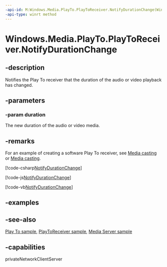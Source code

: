 ```yaml
---
-api-id: M:Windows.Media.PlayTo.PlayToReceiver.NotifyDurationChange(Windows.Foundation.TimeSpan)
-api-type: winrt method
---
```


<!-- Method syntax
public void NotifyDurationChange(Windows.Foundation.TimeSpan duration)
-->

# Windows.Media.PlayTo.PlayToReceiver.NotifyDurationChange

## -description
Notifies the Play To receiver that the duration of the audio or video playback has changed.

## -parameters
### -param duration
The new duration of the audio or video media.

## -remarks
For an example of creating a software Play To receiver, see [Media casting](https://docs.microsoft.com/windows/uwp/audio-video-camera/media-casting) or [Media casting](https://docs.microsoft.com/windows/uwp/audio-video-camera/media-casting).



[!code-csharp[NotifyDurationChange](../windows.media.playto/code/PlayTo_Receiver1/csharp/MainPage.xaml.cs#SnippetNotifyDurationChange)]

[!code-js[NotifyDurationChange](../windows.media.playto/code/PlayTo_Receiver1/javascript/default.js#SnippetNotifyDurationChange)]

[!code-vb[NotifyDurationChange](../windows.media.playto/code/PlayTo_Receiver1/vbnet/MainPage.xaml.vb#SnippetNotifyDurationChange)]

## -examples

## -see-also
[Play To sample](https://github.com/microsoftarchive/msdn-code-gallery-microsoft/tree/master/Official%20Windows%20Platform%20Sample/Windows%208%20app%20samples/%5BC%2B%2B%5D-Windows%208%20app%20samples/C%2B%2B/Windows%208%20app%20samples/Media%20Play%20To%20sample%20(Windows%208)), [PlayToReceiver sample](https://go.microsoft.com/fwlink/p/?linkid=245167), [Media Server sample](https://go.microsoft.com/fwlink/p/?linkid=245168)

## -capabilities
privateNetworkClientServer
